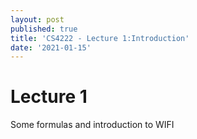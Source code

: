 ```yaml
---
layout: post
published: true
title: 'CS4222 - Lecture 1:Introduction'
date: '2021-01-15'
---
```

# Lecture 1
Some formulas and introduction to WIFI 



